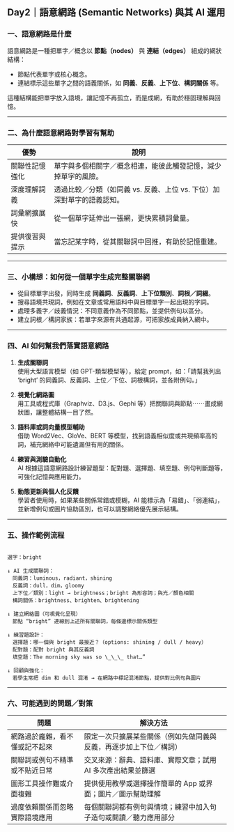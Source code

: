 ## Day2｜語意網路 (Semantic Networks) 與其 AI 運用

### 一、語意網路是什麼  
語意網路是一種把單字／概念以 **節點（nodes）** 與 **連結（edges）** 組成的網狀結構：  
- 節點代表單字或核心概念。  
- 連結標示這些單字之間的語義關係，如 **同義**、**反義**、**上下位**、**構詞關係** 等。  

這種結構能把單字放入語境，讓記憶不再孤立，而是成網，有助於穩固理解與回憶。

---

### 二、為什麼語意網路對學習有幫助  

| 優勢 | 說明 |
|---|---|
| 關聯性記憶強化 | 單字與多個相關字／概念相連，能彼此觸發記憶，減少掉單字的風險。 |
| 深度理解詞義 | 透過比較／分類（如同義 vs. 反義、上位 vs. 下位）加深對單字的語義認知。 |
| 詞彙網擴展快 | 從一個單字延伸出一張網，更快累積詞彙量。 |
| 提供復習與提示 | 當忘記某字時，從其關聯詞中回推，有助於記憶重建。 |

---

### 三、小構想：如何從一個單字生成完整關聯網  

- 從目標單字出發，同時生成 **同義詞**、**反義詞**、**上下位類別**、**詞根／詞綴**。  
- 搜尋語境共現詞，例如在文章或常用語料中與目標單字一起出現的字詞。  
- 處理多義字／歧義情況：不同意義作為不同節點，並提供例句以區分。  
- 建立詞根／構詞家族：若單字來源有共通起源，可把家族成員納入網中。

---

### 四、AI 如何幫我們落實語意網路  

1. **生成關聯詞**  
   使用大型語言模型（如 GPT-類型模型等），給定 prompt，如：「請幫我列出 ‘bright’ 的同義詞、反義詞、上位／下位、詞根構詞，並各附例句。」

2. **視覺化網路圖**  
   用工具或程式庫（Graphviz、D3.js、Gephi 等）把關聯詞與節點⋯⋯畫成網狀圖，讓整體結構一目了然。

3. **語料庫或詞向量模型輔助**  
   借助 Word2Vec、GloVe、BERT 等模型，找到語義相似度或共現頻率高的詞，補充網絡中可能遺漏但有用的關係。

4. **練習與測驗自動化**  
   AI 根據這語意網路設計練習題型：配對題、選擇題、填空題、例句判斷題等，可強化記憶與應用能力。

5. **動態更新與個人化反饋**  
   學習者使用時，如果某些關係常錯或模糊，AI 能標示為「易錯」、「弱連結」，並新增例句或圖片協助區別，也可以調整網絡優先展示結構。

---

### 五、操作範例流程  

```

選字：bright

↓ AI 生成關聯詞：
　同義詞：luminous，radiant，shining
　反義詞：dull，dim，gloomy
　上下位／類別：light → brightness；bright 為形容詞；與光／顏色相關
　構詞關係：brightness、brighten、brightening

↓ 建立網絡圖（可視覺化呈現）
　節點 “bright” 連線到上述所有關聯詞，每條邊標示關係類型

↓ 練習題設計：
　選擇題：哪一個與 bright 最接近？（options: shining / dull / heavy）
　配對題：配對 bright 與其反義詞
　填空題：The morning sky was so \_\_\_ that…”

↓ 回顧與強化：
　若學生常把 dim 和 dull 混淆 → 在網路中標記混淆節點，提供對比例句與圖片

```

---

### 六、可能遇到的問題／對策  

| 問題 | 解決方法 |
|---|---|
| 網路過於龐雜，看不懂或記不起來 | 限定一次只擴展某些關係（例如先做同義與反義，再逐步加上下位／構詞） |
| 關聯詞或例句不精準或不貼近日常 | 交叉來源：辭典、語料庫、實際文章；試用 AI 多次產出結果並篩選 |
| 圖形工具操作難或介面複雜 | 提供使用教學或選擇操作簡單的 App 或界面；圖片／圖示幫助理解 |
| 過度依賴關係而忽略實際語境應用 | 每個關聯詞都有例句與情境；練習中加入句子造句或閱讀／聽力應用部分 |
```


